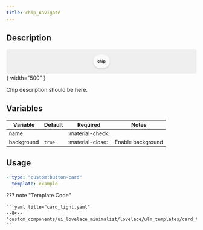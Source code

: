 ```yaml
---
title: chip_navigate
---
```

<!-- markdownlint-disable MD046 -->

## Description

![example-image](../../assets/img/ulm_chips/chip_example.png){ width="500" }

Chip description should be here.

## Variables

| Variable | Default | Required         | Notes             |
|----------|---------|------------------|-------------------|
| name     |         | :material-check: |                   |
|background| `true`  | :material-close: | Enable background |

## Usage

```yaml
- type: "custom:button-card"
  template: example
```

??? note "Template Code"

    ```yaml title="card_light.yaml"
    --8<-- "custom_components/ui_lovelace_minimalist/lovelace/ulm_templates/card_templates/chips/chip_navigate.yaml"
    ```
